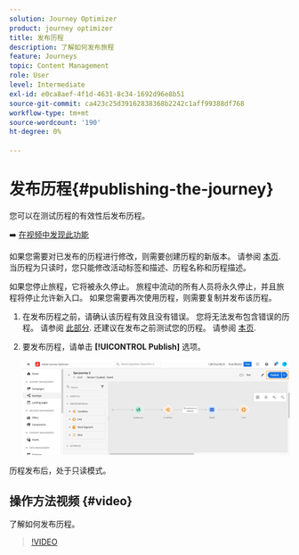 ```yaml
---
solution: Journey Optimizer
product: journey optimizer
title: 发布历程
description: 了解如何发布旅程
feature: Journeys
topic: Content Management
role: User
level: Intermediate
exl-id: e0ca8aef-4f1d-4631-8c34-1692d96e8b51
source-git-commit: ca423c25d39162838368b2242c1aff99388df768
workflow-type: tm+mt
source-wordcount: '190'
ht-degree: 0%

---
```


# 发布历程{#publishing-the-journey}

您可以在测试历程的有效性后发布历程。

➡️ [在视频中发现此功能](#video)

如果您需要对已发布的历程进行修改，则需要创建历程的新版本。 请参阅 [本页](../building-journeys/journey.md). 当历程为只读时，您只能修改活动标签和描述、历程名称和历程描述。

如果您停止旅程，它将被永久停止。 旅程中流动的所有人员将永久停止，并且旅程将停止允许新入口。 如果您需要再次使用历程，则需要复制并发布该历程。

1. 在发布历程之前，请确认该历程有效且没有错误。 您将无法发布包含错误的历程。 请参阅 [此部分](../building-journeys/troubleshooting.md#checking-for-errors-before-testing). 还建议在发布之前测试您的历程。 请参阅 [本页](../building-journeys/testing-the-journey.md).
1. 要发布历程，请单击 **[!UICONTROL Publish]** 选项。

   ![](assets/journeyuc1_18.png)

历程发布后，处于只读模式。

## 操作方法视频 {#video}

了解如何发布历程。

>[!VIDEO](https://video.tv.adobe.com/v/334238?quality=12)